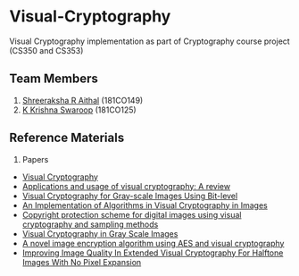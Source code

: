 # Visual-Cryptography
Visual Cryptography implementation as part of Cryptography course project (CS350 and CS353)

## Team Members
1.  [Shreeraksha R Aithal](https://github.com/Shree987) (181CO149)
2.  [K Krishna Swaroop](https://github.com/geekswaroop) (181CO125)

## Reference Materials
1. Papers
  * [Visual Cryptography](https://link.springer.com/content/pdf/10.1007/BFb0053419.pdf)
  * [Applications and usage of visual cryptography: A review](https://ieeexplore.ieee.org/document/7784984)
  * [Visual Cryptography for Gray-scale Images Using
Bit-level](http://bit.kuas.edu.tw/~jihmsp/2014/vol5/JIH-MSP-2014-01-010.pdf)
  * [An Implementation of Algorithms in Visual Cryptography in Images](http://www.ijsrp.org/research-paper-0313/ijsrp-p1574.pdf)
  * [Copyright protection scheme for digital images using visual cryptography and sampling methods](https://www.researchgate.net/publication/243483757_Copyright_protection_scheme_for_digital_images_using_visual_cryptography_and_sampling_methods)
  * [Visual Cryptography in Gray Scale Images](http://www.ijerd.com/paper/vol8-issue4/I08046568.pdf)
  * [A novel image encryption algorithm using AES and visual cryptography](https://ieeexplore.ieee.org/document/7877521)
  * [Improving Image Quality In Extended Visual Cryptography For Halftone Images With No Pixel Expansion](http://www.ijstr.org/final-print/apr2014/Improving-Image-Quality-In-Extended-Visual-Cryptography-For-Halftone-Images-With-No-Pixel-Expansion.pdf)
